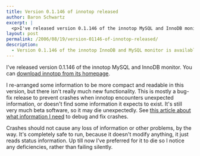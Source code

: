 ```yaml
---
title: Version 0.1.146 of innotop released
author: Baron Schwartz
excerpt: |
  <p>I've released version 0.1.146 of the innotop MySQL and InnoDB monitor.  You can <a href="http://www.xaprb.com/innotop/">download innotop from its homepage</a>.</p>
layout: post
permalink: /2006/08/19/version-01146-of-innotop-released/
description:
  - Version 0.1.146 of the innotop InnoDB and MySQL monitor is available.
---
```

I've released version 0.1.146 of the innotop MySQL and InnoDB monitor. You can [download innotop from its homepage][1].

I re-arranged some information to be more compact and readable in this version, but there isn't really much new functionality. This is mostly a bug-fix release to prevent crashes when innotop encounters unexpected information, or doesn't find some information it expects to exist. It's still very much beta software, so it may die unexpectedly. See [this article about what information I need][2] to debug and fix crashes.

Crashes should not cause any loss of information or other problems, by the way. It's completely safe to run, because it doesn't modify anything, it just reads status information. Up till now I've preferred for it to die so I notice any deficiencies, rather than failing silently.

 [1]: http://www.xaprb.com/innotop/
 [2]: http://www.xaprb.com/blog/2006/08/02/what-to-do-when-innotop-crashes/
